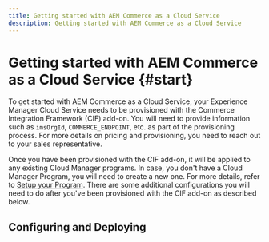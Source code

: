 ```yaml
---
title: Getting started with AEM Commerce as a Cloud Service
description: Getting started with AEM Commerce as a Cloud Service
---
```


# Getting started with AEM Commerce as a Cloud Service {#start}

To get started with AEM Commerce as a Cloud Service, your Experience Manager Cloud Service needs to be provisioned with the Commerce Integration Framework (CIF) add-on. You will need to provide information such as `imsOrgId`, `COMMERCE_ENDPOINT`, etc. as part of the provisioning process. For more details on pricing and provisioning, you need to reach out to your sales representative.

Once you have been provisioned with the CIF add-on, it will be applied to any existing Cloud Manager programs. In case, you don't have a Cloud Manager Program, you will need to create a new one. For more details, refer to [Setup your Program](https://docs.adobe.com/content/help/en/experience-manager-cloud-manager/using/getting-started/setting-up-program.html). There are some additional configurations you will need to do after you've been provisioned with the CIF add-on as described below.

## Configuring and Deploying


